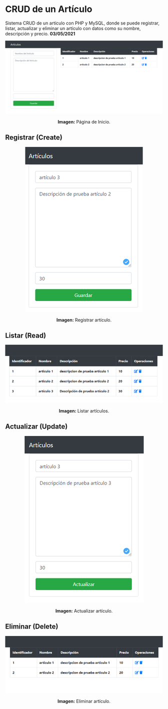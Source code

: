 # CRUD de un Artículo
Sistema CRUD de un artículo con PHP y MySQL, donde se puede registrar, listar, actualizar y eliminar un artículo con datos como su nombre, descripción y precio. **03/05/2021**

<div align="center">
<img src="media/1.png">
<p><strong>Imagen:</strong> Página de Inicio.</p>
</div>

## Registrar (Create)

<div align="center">
<img src="media/2.png">
<p><strong>Imagen:</strong> Registrar artículo.</p>
</div>

## Listar (Read)

<div align="center">
<img src="media/3.png">
<p><strong>Imagen:</strong> Listar artículos.</p>
</div>

## Actualizar (Update)

<div align="center">
<img src="media/4.png">
<p><strong>Imagen:</strong> Actualizar artículo.</p>
</div>

## Eliminar (Delete)

<div align="center">
<img src="media/5.png">
<p><strong>Imagen:</strong> Eliminar artículo.</p>
</div>
